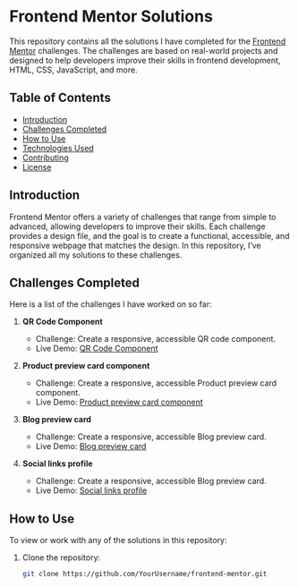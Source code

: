 # Frontend Mentor Solutions

This repository contains all the solutions I have completed for the [Frontend Mentor](https://www.frontendmentor.io/) challenges. The challenges are based on real-world projects and designed to help developers improve their skills in frontend development, HTML, CSS, JavaScript, and more.

## Table of Contents

- [Introduction](#introduction)
- [Challenges Completed](#challenges-completed)
- [How to Use](#how-to-use)
- [Technologies Used](#technologies-used)
- [Contributing](#contributing)
- [License](#license)

## Introduction

Frontend Mentor offers a variety of challenges that range from simple to advanced, allowing developers to improve their skills. Each challenge provides a design file, and the goal is to create a functional, accessible, and responsive webpage that matches the design. In this repository, I’ve organized all my solutions to these challenges.

## Challenges Completed

Here is a list of the challenges I have worked on so far:

1. **QR Code Component**  
   - Challenge: Create a responsive, accessible QR code component.
   - Live Demo: [QR Code Component](https://pinkycode73.github.io/FrontendMentor/qr-code-component-main/)
  
2. **Product preview card component**  
   - Challenge: Create a responsive, accessible Product preview card component.
   - Live Demo: [Product preview card component](https://pinkycode73.github.io/FrontendMentor/product-preview-card-component-main/)
  
3. **Blog preview card**  
   - Challenge: Create a responsive, accessible Blog preview card.
   - Live Demo: [Blog preview card](https://pinkycode73.github.io/FrontendMentor/blog-preview-card-main/)

4. **Social links profile**  
   - Challenge: Create a responsive, accessible Blog preview card.
   - Live Demo: [Social links profile](https://pinkycode73.github.io/FrontendMentor/social-links-profile-main/)




## How to Use

To view or work with any of the solutions in this repository:

1. Clone the repository:

   ```bash
   git clone https://github.com/YourUsername/frontend-mentor.git
